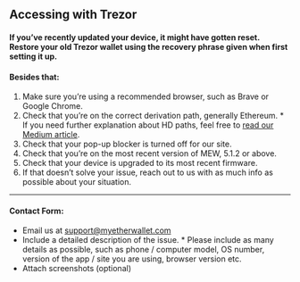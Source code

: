 ## Accessing with Trezor

#### If you’ve recently updated your device, it might have gotten reset. Restore your old Trezor wallet using the recovery phrase given when first setting it up.

#### Besides that:

1. Make sure you’re using a recommended browser, such as  Brave or Google Chrome.
   <br>
2. Check that you’re on the correct derivation path, generally Ethereum.
       \* If you need further explanation about HD paths, feel free to [read our Medium article](https://medium.com/myetherwallet/hd-wallets-and-derivation-paths-explained-865a643c7bf2).
   <br>
3. Check that your pop-up blocker is turned off for our site.
   <br>
4. Check that you’re on the most recent version of MEW, 5.1.2 or above.
   <br>
5. Check that your device is upgraded to its most recent firmware.
   <br>
6. If that doesn’t solve your issue, reach out to us with as much info as possible about your situation.

* * *

#### Contact Form:

- Email us at support@myetherwallet.com
  <br>
- Include a detailed description of the issue.
      \* Please include as many details as possible, such as phone / computer model, OS number, version of the app / site you are using, browser version etc.
  <br>
- Attach screenshots (optional)
